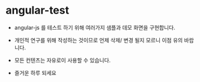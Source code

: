 # angular-test

- angular-js 를 테스트 하기 위해 여러가지 샘플과 데모 화면을 구현합니다.

- 개인적 연구를 위해 작성하는 것이므로 언제 삭제/ 변경 될지 모르니 이점 유의 바랍니다.

- 모든 컨텐츠는 자유로이 사용할 수 있습니다.

- 즐거운 하루 되세요

